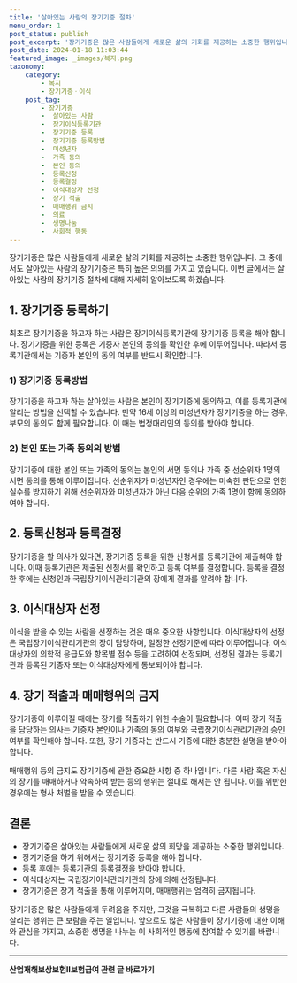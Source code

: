 ```yaml
---
title: '살아있는 사람의 장기기증 절차'
menu_order: 1
post_status: publish
post_excerpt: '장기기증은 많은 사람들에게 새로운 삶의 기회를 제공하는 소중한 행위입니다. 그 중에서도 살아있는 사람의 장기기증은 특히 높은 의의를 가지고 있습니다. 이번 글에서는 살아있는 사람의 장기기증 절차에 대해 자세히 알아보도록 하겠습니다.'
post_date: 2024-01-18 11:03:44
featured_image: _images/복지.png
taxonomy:
    category:
        - 복지
        - 장기기증ㆍ이식
    post_tag:
        - 장기기증
        -  살아있는 사람
        -  장기이식등록기관
        -  장기기증 등록
        -  장기기증 등록방법
        -  미성년자
        -  가족 동의
        -  본인 동의
        -  등록신청
        -  등록결정
        -  이식대상자 선정
        -  장기 적출
        -  매매행위 금지
        -  의료
        -  생명나눔
        -  사회적 행동
---
```



장기기증은 많은 사람들에게 새로운 삶의 기회를 제공하는 소중한 행위입니다. 그 중에서도 살아있는 사람의 장기기증은 특히 높은 의의를 가지고 있습니다. 이번 글에서는 살아있는 사람의 장기기증 절차에 대해 자세히 알아보도록 하겠습니다.

## 1. 장기기증 등록하기

최초로 장기기증을 하고자 하는 사람은 장기이식등록기관에 장기기증 등록을 해야 합니다. 장기기증을 위한 등록은 기증자 본인의 동의를 확인한 후에 이루어집니다. 따라서 등록기관에서는 기증자 본인의 동의 여부를 반드시 확인합니다.

### 1) 장기기증 등록방법

장기기증을 하고자 하는 살아있는 사람은 본인이 장기기증에 동의하고, 이를 등록기관에 알리는 방법을 선택할 수 있습니다. 만약 16세 이상의 미성년자가 장기기증을 하는 경우, 부모의 동의도 함께 필요합니다. 이 때는 법정대리인의 동의를 받아야 합니다.

### 2) 본인 또는 가족 동의의 방법

장기기증에 대한 본인 또는 가족의 동의는 본인의 서면 동의나 가족 중 선순위자 1명의 서면 동의를 통해 이루어집니다. 선순위자가 미성년자인 경우에는 미숙한 판단으로 인한 실수를 방지하기 위해 선순위자와 미성년자가 아닌 다음 순위의 가족 1명이 함께 동의하여야 합니다.

## 2. 등록신청과 등록결정

장기기증을 할 의사가 있다면, 장기기증 등록을 위한 신청서를 등록기관에 제출해야 합니다. 이때 등록기관은 제출된 신청서를 확인하고 등록 여부를 결정합니다. 등록을 결정한 후에는 신청인과 국립장기이식관리기관의 장에게 결과를 알려야 합니다.

## 3. 이식대상자 선정

이식을 받을 수 있는 사람을 선정하는 것은 매우 중요한 사항입니다. 이식대상자의 선정은 국립장기이식관리기관의 장이 담당하며, 일정한 선정기준에 따라 이루어집니다. 이식대상자의 의학적 응급도와 항목별 점수 등을 고려하여 선정되며, 선정된 결과는 등록기관과 등록된 기증자 또는 이식대상자에게 통보되어야 합니다.

## 4. 장기 적출과 매매행위의 금지

장기기증이 이루어질 때에는 장기를 적출하기 위한 수술이 필요합니다. 이때 장기 적출을 담당하는 의사는 기증자 본인이나 가족의 동의 여부와 국립장기이식관리기관의 승인 여부를 확인해야 합니다. 또한, 장기 기증자는 반드시 기증에 대한 충분한 설명을 받아야 합니다.

매매행위 등의 금지도 장기기증에 관한 중요한 사항 중 하나입니다. 다른 사람 혹은 자신의 장기를 매매하거나 약속하여 받는 등의 행위는 절대로 해서는 안 됩니다. 이를 위반한 경우에는 형사 처벌을 받을 수 있습니다.

## 결론

- 장기기증은 살아있는 사람들에게 새로운 삶의 희망을 제공하는 소중한 행위입니다.
- 장기기증을 하기 위해서는 장기기증 등록을 해야 합니다.
- 등록 후에는 등록기관의 등록결정을 받아야 합니다.
- 이식대상자는 국립장기이식관리기관의 장에 의해 선정됩니다.
- 장기기증은 장기 적출을 통해 이루어지며, 매매행위는 엄격히 금지됩니다.

장기기증은 많은 사람들에게 두려움을 주지만, 그것을 극복하고 다른 사람들의 생명을 살리는 행위는 큰 보람을 주는 일입니다. 앞으로도 많은 사람들이 장기기증에 대한 이해와 관심을 가지고, 소중한 생명을 나누는 이 사회적인 행동에 참여할 수 있기를 바랍니다.
<!-- wp:separator -->
<hr class="wp-block-separator has-alpha-channel-opacity"/>
<!-- /wp:separator -->

<!-- wp:group {"backgroundColor":"base","layout":{"type":"constrained"}} -->
<div class="wp-block-group has-base-background-color has-background"><!-- wp:paragraph {"align":"center","fontSize":"medium"} -->
<p class="has-text-align-center has-large-font-size"><strong>산업재해보상보험Ⅱ보험급여 관련 글 바로가기</strong></p>
<!-- /wp:paragraph -->


<!-- wp:latest-posts
{"categories":[{"id":10872,"count":19,"description":"","link":"https://uknowlaw.com/category/%ec%82%b0%ec%97%85%ec%9e%ac%ed%95%b4%eb%b3%b4%ec%83%81%eb%b3%b4%ed%97%98%e2%85%b1%eb%b3%b4%ed%97%98%ea%b8%89%ec%97%ac/","name":"산업재해보상보험Ⅱ보험급여","slug":"산업재해보상보험Ⅱ보험급여","taxonomy":"category","parent":0,"meta":[],"_links":{"self":[{"href":"https://uknowlaw.com/wp-json/wp/v2/categories/10872"}],"collection":[{"href":"https://uknowlaw.com/wp-json/wp/v2/categories"}],"about":[{"href":"https://uknowlaw.com/wp-json/wp/v2/taxonomies/category"}],"wp:post_type":[{"href":"https://uknowlaw.com/wp-json/wp/v2/posts?categories=10872"}],"curies":[{"name":"wp","href":"https://api.w.org/{rel}","templated":true}]}}],"postsToShow":100,"excerptLength":28,"postLayout":"grid","columns":2,"featuredImageAlign":"left","featuredImageSizeSlug":"large","fontSize":"small"} /--></div>
<!-- /wp:group -->